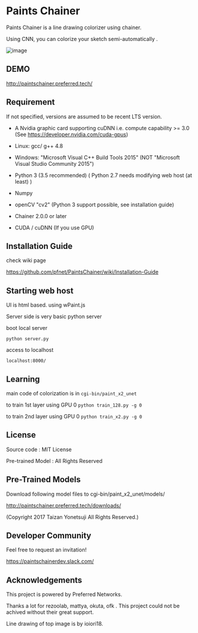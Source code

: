 # Paints Chainer
Paints Chainer is a line drawing colorizer using chainer.
Using CNN, you can colorize your sketch semi-automatically .

![image](https://github.com/pfnet/PaintsChainer/blob/open/sample.png)

## DEMO
http://paintschainer.preferred.tech/


## Requirement
If not specified, versions are assumed to be recent LTS version.
- A Nvidia graphic card supporting cuDNN i.e. compute capability >= 3.0 (See https://developer.nvidia.com/cuda-gpus)
- Linux: gcc/ g++ 4.8
- Windows: "Microsoft Visual C++ Build Tools 2015" (NOT "Microsoft Visual Studio Community 2015")
- Python 3 (3.5 recommended) ( Python 2.7 needs modifying web host (at least) )
- Numpy
- openCV "cv2" (Python 3 support possible, see installation guide)
- Chainer 2.0.0 or later
- CUDA / cuDNN (If you use GPU)

## Installation Guide
check wiki page
https://github.com/pfnet/PaintsChainer/wiki/Installation-Guide


## Starting web host
UI is html based. using wPaint.js
Server side is very basic python server

boot local server
`python server.py`

access to localhost
`localhost:8000/`


## Learning
main code of colorization is in `cgi-bin/paint_x2_unet`

to train 1st layer using GPU 0 `python train_128.py -g 0`
to train 2nd layer using GPU 0 `python train_x2.py -g 0`

## License
Source code : MIT License

Pre-trained Model : All Rights Reserved

## Pre-Trained Models
Download following model files to  cgi-bin/paint_x2_unet/models/

http://paintschainer.preferred.tech/downloads/

(Copyright 2017 Taizan Yonetsuji All Rights Reserved.)

## Developer Community
Feel free to request an invitation!

https://paintschainerdev.slack.com/

## Acknowledgements
This project is powered by Preferred Networks.

Thanks a lot for rezoolab, mattya, okuta, ofk . This project could not be achived without their great support.

Line drawing of top image is by ioiori18.
